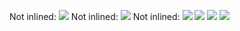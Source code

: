 Not inlined: ![](pic.png)
Not inlined: ![](pic.jpg)
Not inlined: ![](www.google.com/logo.png)
![](pic.png)
![](pic.jpg)
![](www.google.com/logo.png)
